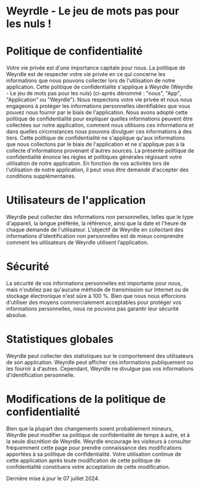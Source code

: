 # Weyrdle - Le jeu de mots pas pour les nuls !

# Politique de confidentialité
Votre vie privée est d'une importance capitale pour nous.
La politique de Weyrdle est de respecter votre vie privée en ce qui concerne les informations que nous pouvons collecter lors de l'utilisation de notre application. Cette politique de confidentialité s'applique à Weyrdle (Weyrdle - Le jeu de mots pas pour les nuls) (ci-après dénommé : "nous", "App", "Application" ou "Weyrdle"). Nous respectons votre vie privée et nous nous engageons à protéger les informations personnelles identifiables que vous pouvez nous fournir par le biais de l'application. Nous avons adopté cette politique de confidentialité pour expliquer quelles informations peuvent être collectées sur notre application, comment nous utilisons ces informations et dans quelles circonstances nous pouvons divulguer ces informations à des tiers. Cette politique de confidentialité ne s'applique qu'aux informations que nous collectons par le biais de l'application et ne s'applique pas à la collecte d'informations provenant d'autres sources.
La présente politique de confidentialité énonce les règles et politiques générales régissant votre utilisation de notre application. En fonction de vos activités lors de l'utilisation de notre application, il peut vous être demandé d'accepter des conditions supplémentaires.

# Utilisateurs de l'application
Weyrdle peut collecter des informations non personnelles, telles que le type d'appareil, la langue préférée, la référence, ainsi que la date et l'heure de chaque demande de l'utilisateur. L'objectif de Weyrdle en collectant des informations d'identification non personnelles est de mieux comprendre comment les utilisateurs de Weyrdle utilisent l’application.

# Sécurité
La sécurité de vos informations personnelles est importante pour nous, mais n'oubliez pas qu'aucune méthode de transmission sur Internet ou de stockage électronique n'est sûre à 100 %. Bien que nous nous efforcions d'utiliser des moyens commercialement acceptables pour protéger vos informations personnelles, nous ne pouvons pas garantir leur sécurité absolue.

# Statistiques globales
Weyrdle peut collecter des statistiques sur le comportement des utilisateurs de son application. Weyrdle peut afficher ces informations publiquement ou les fournir à d'autres. Cependant, Weyrdle ne divulgue pas vos informations d'identification personnelle.

# Modifications de la politique de confidentialité
Bien que la plupart des changements soient probablement mineurs, Weyrdle peut modifier sa politique de confidentialité de temps à autre, et à la seule discrétion de Weyrdle. Weyrdle encourage les visiteurs à consulter fréquemment cette page pour prendre connaissance des modifications apportées à sa politique de confidentialité. 
Votre utilisation continue de cette application après toute modification de cette politique de confidentialité constituera votre acceptation de cette modification.

Dernière mise à jour le 07 juillet 2024.



